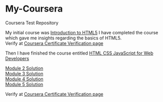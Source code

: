 # My-Coursera
Coursera Test Repository

My initial course was [Introduction to HTML5](https://www.coursera.org/learn/html)
I have completed the course which gave me insights regarding the basics of HTML5.  
Verify at [Coursera Certificate Verification page](https://www.coursera.org/account/accomplishments/verify/HJE4QKDYA5YZ)  


Then I have finished the course entitled [HTML CSS JavaScript for Web Developers](https://www.coursera.org/learn/html-css-javascript-for-web-developers)  

[Module 2 Solution](https://arpanpal99.github.io/My-Coursera/Module_2_Assignment/)  
[Module 3 Solution](https://arpanpal99.github.io/My-Coursera/Module_3_Assignment/)  
[Module 4 Solution](https://arpanpal99.github.io/My-Coursera/Module_4_Assignment/)  
[Module 5 Solution](https://arpanpal99.github.io/My-Coursera/Module_5_Assignment/)  

Verify at [Coursera Certificate Verification page](https://www.coursera.org/account/accomplishments/verify/WMYB9PU2TBD2)  
